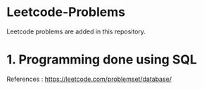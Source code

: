 # Leetcode-Problems
Leetcode problems are added in this repository.

# 1. Programming done using SQL
References : 
https://leetcode.com/problemset/database/


